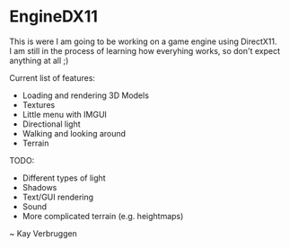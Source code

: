 # EngineDX11
This is were I am going to be working on a game engine using DirectX11. <br>
I am still in the process of learning how everyhing works, so don't expect anything at all ;)

Current list of features:
- Loading and rendering 3D Models
- Textures
- Little menu with IMGUI
- Directional light
- Walking and looking around
- Terrain

TODO:
- Different types of light
- Shadows
- Text/GUI rendering
- Sound
- More complicated terrain (e.g. heightmaps)

~ Kay Verbruggen
